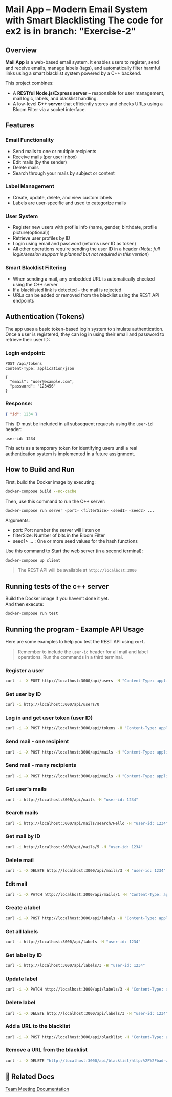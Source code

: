 # Mail App – Modern Email System with Smart Blacklisting    The code for ex2 is in branch: "Exercise-2"

## Overview
**Mail App** is a web-based email system. It enables users to register, send and receive emails, manage labels (tags), and automatically filter harmful links using a smart blacklist system powered by a C++ backend.

This project combines:
- A **RESTful Node.js/Express server** – responsible for user management, mail logic, labels, and blacklist handling.
- A low-level **C++ server** that efficiently stores and checks URLs using a Bloom Filter via a socket interface.

## Features

### Email Functionality
- Send mails to one or multiple recipients
- Receive mails (per user inbox)
- Edit mails (by the sender)
- Delete mails 
- Search through your mails by subject or content

### Label Management
- Create, update, delete, and view custom labels
- Labels are user-specific and used to categorize mails

### User System
- Register new users with profile info (name, gender, birthdate, profile picture(optional))
- Retrieve user profiles by ID  
- Login using email and password (returns user ID as token)
- All other operations require sending the user ID in a header
(*Note: full login/session support is planned but not required in this version*)

### Smart Blacklist Filtering
- When sending a mail, any embedded URL is automatically checked using the C++ server
- If a blacklisted link is detected – the mail is rejected
- URLs can be added or removed from the blacklist using the REST API endpoints

## Authentication (Tokens)

The app uses a basic token-based login system to simulate authentication.  
Once a user is registered, they can log in using their email and password to retrieve their user ID:

### Login endpoint:
```http
POST /api/tokens
Content-Type: application/json

{
  "email": "user@example.com",
  "password": "123456"
}
```

### Response:
```json
{ "id": 1234 }
```

This ID must be included in all subsequent requests using the `user-id` header:

```http
user-id: 1234
```

This acts as a temporary token for identifying users until a real authentication system is implemented in a future assignment.


## How to Build and Run
First, build the Docker image by executing:

```bash
docker-compose build --no-cache
```

Then, use this command to run the C++ server:

```bash
docker-compose run server <port> <filterSize> <seed1> <seed2> ...
```
Arguments:
- port: Port number the server will listen on
- filterSize: Number of bits in the Bloom Filter
- seed1> <seed2> ... : One or more seed values for the hash functions

Use this command to Start the web server (in a second terminal):

```bash
docker-compose up client
```
> The REST API will be available at `http://localhost:3000`


## Running tests of the c++ server
Build the Docker image if you haven’t done it yet.  
And then execute:

```bash
docker-compose run test
```

## Running the program - Example API Usage

Here are some examples to help you test the REST API using `curl`.
> Remember to include the `user-id` header for all mail and label operations.
Run the commands in a third terminal.

### Register a user
```bash
curl -i -X POST http://localhost:3000/api/users -H "Content-Type: application/json" -d "{\"firstName\":\"Alice\",\"lastName\":\"Cohen\",\"birthDate\":\"2000-01-01\",\"gender\":\"female\",\"email\":\"user@example.com\",\"password\":\"123456\"}"
```

### Get user by ID
```bash
curl -i http://localhost:3000/api/users/0
```

### Log in and get user token (user ID)
```bash
curl -i -X POST http://localhost:3000/api/tokens -H "Content-Type: application/json" -d "{\"email\":\"user@example.com\",\"password\":\"123456\"}"
```

### Send mail - one recipient
```bash
curl -i -X POST http://localhost:3000/api/mails -H "Content-Type: application/json" -H "user-id: 1234" -d "{\"to\":[\"5678\"],\"subject\":\"Hello\",\"content\":\"This is a test email\"}"
```

### Send mail - many recipients
```bash
curl -i -X POST http://localhost:3000/api/mails -H "Content-Type: application/json" -H "user-id: 1234" -d "{\"to\":[\"5678\",\"9999\",\"1111\"],\"subject\":\"Team Update\",\"content\":\"Reminder: meeting at 10AM\"}"
```

### Get user's mails
```bash
curl -i http://localhost:3000/api/mails -H "user-id: 1234"
```

### Search mails
```bash
curl -i http://localhost:3000/api/mails/search/Hello -H "user-id: 1234"
```

### Get mail by ID
```bash
curl -i http://localhost:3000/api/mails/5 -H "user-id: 1234"
```

### Delete mail
```bash
curl -i -X DELETE http://localhost:3000/api/mails/3 -H "user-id: 1234"
```

### Edit mail
```bash
curl -i -X PATCH http://localhost:3000/api/mails/1 -H "Content-Type: application/json" -H "user-id: 1234" -d "{\"subject\":\"Hello everyone\",\"content\":\"Meeting at 12AM\"}"
```

### Create a label
```bash
curl -i -X POST http://localhost:3000/api/labels -H "Content-Type: application/json" -H "user-id: 1234" -d "{\"name\":\"Work\"}"
```

### Get all labels
```bash
curl -i http://localhost:3000/api/labels -H "user-id: 1234"
```

### Get label by ID
```bash
curl -i http://localhost:3000/api/labels/3 -H "user-id: 1234"
```

### Update label
```bash
curl -i -X PATCH http://localhost:3000/api/labels/3 -H "Content-Type: application/json" -H "user-id: 1234" -d "{\"name\":\"Updated Label\"}"
```

### Delete label
```bash
curl -i -X DELETE http://localhost:3000/api/labels/3 -H "user-id: 1234"
```

### Add a URL to the blacklist
```bash
curl -i -X POST http://localhost:3000/api/blacklist -H "Content-Type: application/json" -d "{\"url\":\"http://bad-website.org\"}"
```

### Remove a URL from the blacklist
```bash
curl -i -X DELETE "http://localhost:3000/api/blacklist/http:%2F%2Fbad-website.org"
```

## 🔗 Related Docs
[Team Meeting Documentation](https://docs.google.com/document/d/13VuUzQ-KDu7Q3zzVhvA42WCy0XEnrzZqYtl7023NFDo/edit?tab=t.0)

